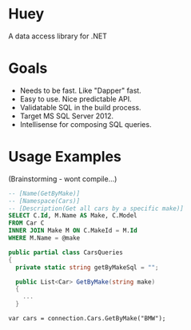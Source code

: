 Huey
====

A data access library for .NET


Goals
=====

- Needs to be fast. Like "Dapper" fast.
- Easy to use. Nice predictable API.
- Validatable SQL in the build process.
- Target MS SQL Server 2012.
- Intellisense for composing SQL queries.

Usage Examples
==============

(Brainstorming - wont compile...)

```Sql
-- [Name(GetByMake)]
-- [Namespace(Cars)]
-- [Description(Get all cars by a specific make)]
SELECT C.Id, M.Name AS Make, C.Model
FROM Car C
INNER JOIN Make M ON C.MakeId = M.Id
WHERE M.Name = @make
```

```csharp
public partial class CarsQueries
{
  private static string getByMakeSql = "";

  public List<Car> GetByMake(string make)
  {  
    ...
  }
```

```Csharp
var cars = connection.Cars.GetByMake("BMW");
```

